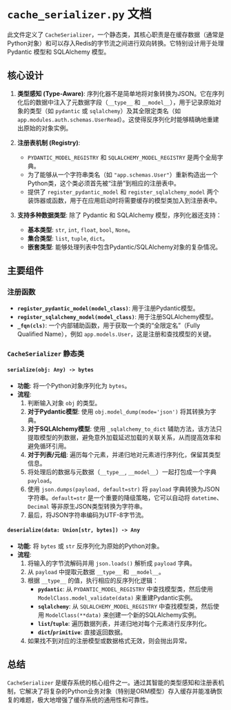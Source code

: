 # `cache_serializer.py` 文档

此文件定义了 `CacheSerializer`，一个静态类，其核心职责是在缓存数据（通常是Python对象）和可以存入Redis的字节流之间进行双向转换。它特别设计用于处理 Pydantic 模型和 SQLAlchemy 模型。

## 核心设计

1.  **类型感知 (Type-Aware)**: 序列化器不是简单地将对象转换为JSON。它在序列化后的数据中注入了元数据字段（`__type__` 和 `__model__`），用于记录原始对象的类型（如 `pydantic` 或 `sqlalchemy`）及其全限定类名（如 `app.modules.auth.schemas.UserRead`）。这使得反序列化时能够精确地重建出原始的对象实例。

2.  **注册表机制 (Registry)**: 
    - `PYDANTIC_MODEL_REGISTRY` 和 `SQLALCHEMY_MODEL_REGISTRY` 是两个全局字典。
    - 为了能够从一个字符串类名（如 `"app.schemas.User"`）重新构造出一个Python类，这个类必须首先被“注册”到相应的注册表中。
    - 提供了 `register_pydantic_model` 和 `register_sqlalchemy_model` 两个装饰器或函数，用于在应用启动时将需要缓存的模型类加入到注册表中。

3.  **支持多种数据类型**: 除了 Pydantic 和 SQLAlchemy 模型，序列化器还支持：
    - **基本类型**: `str`, `int`, `float`, `bool`, `None`。
    - **集合类型**: `list`, `tuple`, `dict`。
    - **嵌套类型**: 能够处理列表中包含Pydantic/SQLAlchemy对象的复杂情况。

## 主要组件

### 注册函数
- **`register_pydantic_model(model_class)`**: 用于注册Pydantic模型。
- **`register_sqlalchemy_model(model_class)`**: 用于注册SQLAlchemy模型。
- **`_fqn(cls)`**: 一个内部辅助函数，用于获取一个类的“全限定名”（Fully Qualified Name），例如 `app.models.User`，这是注册和查找模型的关键。

### `CacheSerializer` 静态类

#### `serialize(obj: Any) -> bytes`
- **功能**: 将一个Python对象序列化为 `bytes`。
- **流程**:
    1.  判断输入对象 `obj` 的类型。
    2.  **对于Pydantic模型**: 使用 `obj.model_dump(mode='json')` 将其转换为字典。
    3.  **对于SQLAlchemy模型**: 使用 `_sqlalchemy_to_dict` 辅助方法，该方法只提取模型的列数据，避免意外加载延迟加载的关联关系，从而提高效率和避免循环引用。
    4.  **对于列表/元组**: 遍历每个元素，并递归地对元素进行序列化，保留其类型信息。
    5.  将处理后的数据与元数据（`__type__`, `__model__`）一起打包成一个字典 `payload`。
    6.  使用 `json.dumps(payload, default=str)` 将 `payload` 字典转换为JSON字符串。`default=str` 是一个重要的降级策略，它可以自动将 `datetime`、`Decimal` 等非原生JSON类型转换为字符串。
    7.  最后，将JSON字符串编码为UTF-8字节流。

#### `deserialize(data: Union[str, bytes]) -> Any`
- **功能**: 将 `bytes` 或 `str` 反序列化为原始的Python对象。
- **流程**:
    1.  将输入的字节流解码并用 `json.loads()` 解析成 `payload` 字典。
    2.  从 `payload` 中提取元数据 `__type__` 和 `__model__`。
    3.  根据 `__type__` 的值，执行相应的反序列化逻辑：
        - **`pydantic`**: 从 `PYDANTIC_MODEL_REGISTRY` 中查找模型类，然后使用 `ModelClass.model_validate(data)` 来重建Pydantic实例。
        - **`sqlalchemy`**: 从 `SQLALCHEMY_MODEL_REGISTRY` 中查找模型类，然后使用 `ModelClass(**data)` 来创建一个新的SQLAlchemy实例。
        - **`list`/`tuple`**: 遍历数据列表，并递归地对每个元素进行反序列化。
        - **`dict`/`primitive`**: 直接返回数据。
    4.  如果找不到对应的注册模型或数据格式无效，则会抛出异常。

## 总结

`CacheSerializer` 是缓存系统的核心组件之一。通过其智能的类型感知和注册表机制，它解决了将复杂的Python业务对象（特别是ORM模型）存入缓存并能准确恢复的难题，极大地增强了缓存系统的通用性和可靠性。
